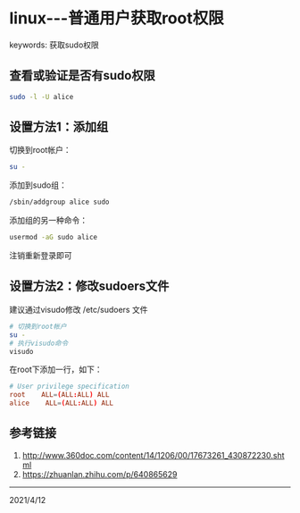 # linux---普通用户获取root权限

keywords: 获取sudo权限  

## 查看或验证是否有sudo权限
```bash
sudo -l -U alice
```

## 设置方法1：添加组
切换到root帐户：  
```bash
su -
```

添加到sudo组：  
```bash
/sbin/addgroup alice sudo
```

添加组的另一种命令：  
```bash
usermod -aG sudo alice
```

注销重新登录即可  


## 设置方法2：修改sudoers文件
建议通过visudo修改 /etc/sudoers 文件  
```bash
# 切换到root帐户
su -
# 执行visudo命令
visudo
```

在root下添加一行，如下：  
```conf
# User privilege specification
root    ALL=(ALL:ALL) ALL
alice    ALL=(ALL:ALL) ALL
```


## 参考链接
1. http://www.360doc.com/content/14/1206/00/17673261_430872230.shtml
2. https://zhuanlan.zhihu.com/p/640865629


---
2021/4/12  

